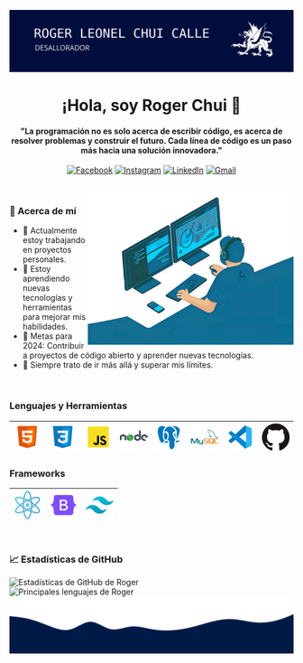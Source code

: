 ![Matrix SVG](https://raw.githubusercontent.com/Leonel-calle-dev/ICONOS/main/portada.svg)

<h1 align="center">¡Hola, soy Roger Chui 👋</h1>

<h4 align="center">"La programación no es solo acerca de escribir código, es acerca de resolver problemas y construir el futuro. Cada línea de código es un paso más hacia una solución innovadora."</h4>

<p align="center">
  <a href="https://www.facebook.com/roger.chui.1"><img src="https://img.shields.io/badge/facebook-%231877F2.svg?&style=for-the-badge&logo=facebook&logoColor=white" alt="Facebook" /></a>
  <a href="https://instagram.com/roger_chui"><img src="https://img.shields.io/badge/instagram-%23E4405F.svg?&style=for-the-badge&logo=instagram&logoColor=white" alt="Instagram" /></a>
  <a href="https://www.linkedin.com/in/roger-chui/"><img src="https://img.shields.io/badge/linkedin-%230077B5.svg?&style=for-the-badge&logo=linkedin&logoColor=white" alt="LinkedIn" /></a>
  <a href="mailto:roger.chui@example.com?subject=Hola%20Roger"><img src="https://img.shields.io/badge/gmail-%23D14836.svg?&style=for-the-badge&logo=gmail&logoColor=white" alt="Gmail"/></a>
</p>

<br>

<img align="right" height="270px" alt="png" src="https://raw.githubusercontent.com/Leonel-calle-dev/ICONOS/main/icon.png" />

### 🚀 Acerca de mí
- 🔭 Actualmente estoy trabajando en proyectos personales.
- 🌱 Estoy aprendiendo nuevas tecnologías y herramientas para mejorar mis habilidades.
- 🥅 Metas para 2024: Contribuir a proyectos de código abierto y aprender nuevas tecnologías.
- 🧗 Siempre trato de ir más allá y superar mis límites.

<br>

### Lenguajes y Herramientas

|<img alt="HTML5" width="50px" src="https://raw.githubusercontent.com/Leonel-calle-dev/ICONOS/main/html.png" /> | <img alt="CSS3" width="50px" src="https://raw.githubusercontent.com/Leonel-calle-dev/ICONOS/main/css.png" /> | <img alt="JavaScript" width="50px" src="https://raw.githubusercontent.com/Leonel-calle-dev/ICONOS/main/javascript.png" /> |<img alt="Node.js" width="50px" src="https://raw.githubusercontent.com/Leonel-calle-dev/ICONOS/main/nodejs.png" /> | <img alt="Postgres" width="50px" src="https://raw.githubusercontent.com/Leonel-calle-dev/ICONOS/main/postgres.png" /> | <img alt="MySQL" width="50px" src="https://raw.githubusercontent.com/Leonel-calle-dev/ICONOS/main/mysql.png" /> | <img alt="Visual Studio Code" width="50px" src="https://raw.githubusercontent.com/Leonel-calle-dev/ICONOS/main/vs-code.png" /> | <img alt="GitHub" width="50px" src="https://raw.githubusercontent.com/github/explore/78df643247d429f6cc873026c0622819ad797942/topics/github/github.png" /> |
|:---:|:---:|:---:|:---:|:---:|:---:|:---:|:---:|

### Frameworks

|<img alt="React" width="50px" src="https://raw.githubusercontent.com/Leonel-calle-dev/ICONOS/main/react.png" /> | <img alt="Bootstrap" width="50px" src="https://raw.githubusercontent.com/Leonel-calle-dev/ICONOS/main/bootstrap.png" /> | <img alt="Tailwind CSS" width="50px" src="https://raw.githubusercontent.com/Leonel-calle-dev/ICONOS/main/tailwind-css.png" /> |
|:---:|:---:|:---:|

<br>

### 📈 Estadísticas de GitHub

<img align="left" src="https://github-readme-stats.vercel.app/api?username=Leonel-calle-dev&show_icons=true&title_color=fff&icon_color=79ff97&text_color=efefef&bg_color=24292e" alt="Estadísticas de GitHub de Roger" width="60%">
<img src="https://github-readme-stats.vercel.app/api/top-langs/?username=Leonel-calle-dev&show_icons=true&hide_border=true&theme=radical" width="37%" alt="Principales lenguajes de Roger">

<br>

<img src="https://raw.githubusercontent.com/Leonel-calle-dev/ICONOS/02a5dd9492c94767051ef170e81019e667cb9af7/footer.svg" />

<!--[website]: -->
[twitter]: https://twitter.com/sumanth_98?s=09
<!--[youtube]: https://www.youtube.com/channel/UC40R8Rvwjhu08Z0MFffNfsg-->
[instagram]: https://instagram.com/the.cs.geek?igshid=1mamru7aa53b2
[linkedin]: https://www.linkedin.com/in/tv-sai-sumanth-3b7811141/
